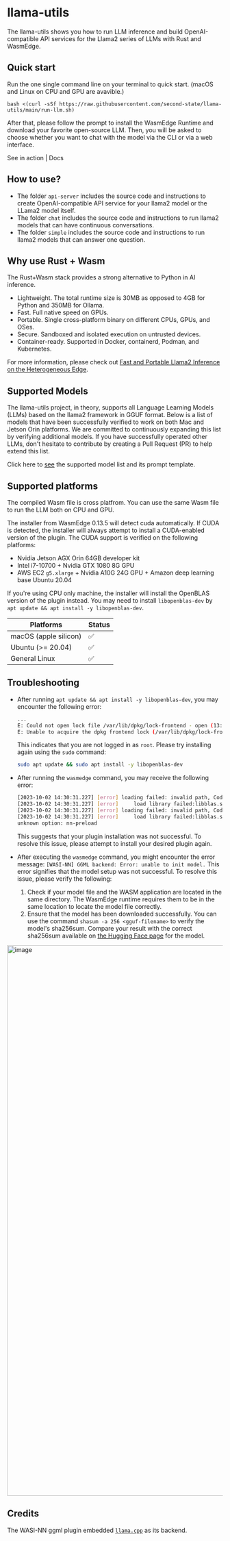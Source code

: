 # llama-utils

The llama-utils shows you how to run LLM inference and build OpenAI-compatible API services for the Llama2 series of LLMs with Rust and WasmEdge.


## Quick start

Run the one single command line on your terminal to quick start. (macOS and Linux on CPU and GPU are avavible.)

```
bash <(curl -sSf https://raw.githubusercontent.com/second-state/llama-utils/main/run-llm.sh)
```
After that, please follow the prompt to install the WasmEdge Runtime and download your favorite open-source LLM. Then, you will be asked to choose whether you want to chat with the model via the CLI or via a web interface. 

See in action | Docs

## How to use?

* The folder `api-server` includes the source code and instructions to create OpenAI-compatible API service for your llama2 model or the LLama2 model itself.
* The folder `chat` includes the source code and instructions to run llama2 models that can have continuous conversations.
* The folder `simple` includes the source code and instructions to run llama2 models that can answer one question.

## Why use Rust + Wasm

The Rust+Wasm stack provides a strong alternative to Python in AI inference.

* Lightweight. The total runtime size is 30MB as opposed to 4GB for Python and 350MB for Ollama.
* Fast. Full native speed on GPUs.
* Portable. Single cross-platform binary on different CPUs, GPUs, and OSes.
* Secure. Sandboxed and isolated execution on untrusted devices.
* Container-ready. Supported in Docker, containerd, Podman, and Kubernetes.

For more information, please check out [Fast and Portable Llama2 Inference on the Heterogeneous Edge](https://www.secondstate.io/articles/fast-llm-inference/).

## Supported Models

The llama-utils project, in theory, supports all Language Learning Models (LLMs) based on the llama2 framework in GGUF format. Below is a list of models that have been successfully verified to work on both Mac and Jetson Orin platforms. We are committed to continuously expanding this list by verifying additional models. If you have successfully operated other LLMs, don't hesitate to contribute by creating a Pull Request (PR) to help extend this list.

Click here to [see](../chat#get-model) the supported model list and its prompt template.

## Supported platforms

The compiled Wasm file is cross platfrom. You can use the same Wasm file to run the LLM both on CPU and GPU. 

The installer from WasmEdge 0.13.5 will detect cuda automatically. If CUDA is detected, the installer will always attempt to install a CUDA-enabled version of the plugin. The CUDA support is verified on the following platforms:
* Nvidia Jetson AGX Orin 64GB developer kit
* Intel i7-10700 + Nvidia GTX 1080 8G GPU
* AWS EC2 `g5.xlarge` + Nvidia A10G 24G GPU + Amazon deep learning base Ubuntu 20.04

If you're using CPU only machine, the installer will install the OpenBLAS version of the plugin instead. You may need to install `libopenblas-dev` by `apt update && apt install -y libopenblas-dev`.

| Platforms | Status |
|-----------|--------|
| macOS (apple silicon)   |   ✅     |
| Ubuntu (>= 20.04)    |     ✅   |
| General Linux      |   ✅     |


## Troubleshooting

- After running `apt update && apt install -y libopenblas-dev`, you may encounter the following error:

  ```bash
  ...
  E: Could not open lock file /var/lib/dpkg/lock-frontend - open (13: Permission denied)
  E: Unable to acquire the dpkg frontend lock (/var/lib/dpkg/lock-frontend), are you root?
  ```

   This indicates that you are not logged in as `root`. Please try installing again using the `sudo` command:

  ```bash
  sudo apt update && sudo apt install -y libopenblas-dev
  ```

- After running the `wasmedge` command, you may receive the following error:

  ```bash
  [2023-10-02 14:30:31.227] [error] loading failed: invalid path, Code: 0x20
  [2023-10-02 14:30:31.227] [error]     load library failed:libblas.so.3: cannot open shared object file: No such file or directory
  [2023-10-02 14:30:31.227] [error] loading failed: invalid path, Code: 0x20
  [2023-10-02 14:30:31.227] [error]     load library failed:libblas.so.3: cannot open shared object file: No such file or directory
  unknown option: nn-preload
  ```

  This suggests that your plugin installation was not successful. To resolve this issue, please attempt to install your desired plugin again.

- After executing the `wasmedge` command, you might encounter the error message: `[WASI-NN] GGML backend: Error: unable to init model.` This error signifies that the model setup was not successful. To resolve this issue, please verify the following:

  1. Check if your model file and the WASM application are located in the same directory. The WasmEdge runtime requires them to be in the same location to locate the model file correctly.
  2. Ensure that the model has been downloaded successfully. You can use the command `shasum -a 256 <gguf-filename>` to verify the model's sha256sum. Compare your result with the correct sha256sum available on [the Hugging Face page](https://huggingface.co/second-state/Dolphin-2.2-Yi-34B-GGUF/blob/main/dolphin-2.2-yi-34b-ggml-model-q4_0.gguf) for the model.
      
<img width="1286" alt="image" src="https://github.com/second-state/llama-utils/assets/45785633/24286d8e-b438-4d1a-a443-62c1466e9992">

 

## Credits

The WASI-NN ggml plugin embedded [`llama.cpp`](git://github.com/ggerganov/llama.cpp.git@b1217) as its backend.
